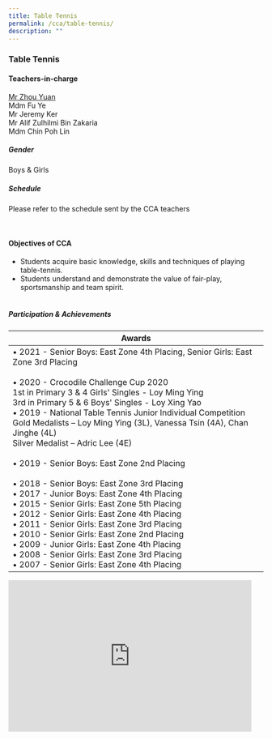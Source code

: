 ```yaml
---
title: Table Tennis
permalink: /cca/table-tennis/
description: ""
---
```

### Table Tennis

#### Teachers-in-charge

[Mr Zhou Yuan](mailto:zhou_yuan@moe.edu.sg)  
Mdm Fu Ye  
Mr Jeremy Ker   
Mr Alif Zulhilmi Bin Zakaria  
Mdm Chin Poh Lin

##### Gender  
Boys &amp; Girls  
  

##### Schedule

Please refer to the schedule sent by the CCA teachers

&nbsp;&nbsp;  

#### Objectives of CCA

*   Students acquire basic knowledge, skills and techniques of playing table-tennis.
*   Students understand and demonstrate the value of fair-play, sportsmanship and team spirit.  
    &nbsp;

##### Participation &amp; Achievements

| Awards |
|---|
| • 2021 - Senior Boys: East Zone 4th Placing, Senior Girls: East Zone 3rd Placing<br><br>• 2020 - Crocodile Challenge Cup 2020<br>1st in Primary 3 &amp; 4 Girls' Singles - Loy Ming Ying<br>3rd in Primary 5 &amp; 6 Boys' Singles - Loy Xing Yao<br>• 2019 - National Table Tennis Junior Individual Competition<br>Gold Medalists – Loy Ming Ying (3L), Vanessa Tsin (4A), Chan Jinghe (4L)<br>Silver Medalist – Adric Lee (4E)<br><br>• 2019 - Senior Boys: East Zone 2nd Placing<br><br>• 2018 - Senior Boys: East Zone 3rd Placing<br>• 2017 - Junior Boys: East Zone 4th Placing<br>• 2015 - Senior Girls: East Zone 5th Placing<br>• 2012 - Senior Girls: East Zone 4th Placing<br>• 2011 - Senior Girls: East Zone 3rd Placing<br>• 2010 - Senior Girls: East Zone 2nd Placing<br>• 2009 - Junior Girls: East Zone 4th Placing<br>• 2008 - Senior Girls: East Zone 3rd Placing<br>• 2007 - Senior Girls: East Zone 4th Placing |

<iframe allowfullscreen="true" height="299" width="480" frameborder="0" src="https://docs.google.com/presentation/d/e/2PACX-1vTj0HLKSmIi6Pq66o-XE37uooPUkr2pLLBhg8aNPdxr8QR8gznbI-3V4Mje7vrfHI6TvIdqLHroo69w/embed?start=false&amp;loop=false&amp;delayms=5000"></iframe>